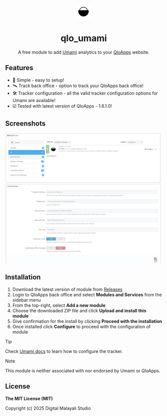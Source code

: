 <div align="center">

<img src="logo.png" alt="qlo_umami" width="50"/>

# qlo_umami
A free module to add [Umami](https://github.com/umami-software/umami) analytics to your [QloApps](https://github.com/Qloapps/QloApps) website.

</div>

## Features
- 💎 Simple - easy to setup!
- 🛰️ Track back office - option to track your QloApps back office!
- 🛠️ Tracker configuration - all the valid tracker configuration options for Umami are available!
- ☑️ Tested with latest version of QloApps - 1.6.1.0!

## Screenshots
<img src="screenshots/screenshot (2).png" width="500" alt="screenshot"/>
<img src="screenshots/screenshot (1).png" width="500" alt="screenshot"/>

## Installation
1. Download the latest version of module from [Releases](https://github.com/DigitalMalayaliStudio/qlo_umami/releases)
2. Login to QloApps back office and select **Modules and Services** from the sidebar menu
3. From the top-right, select **Add a new module**
4. Choose the downloaded ZIP file and click **Upload  and install this module**
5. Give confirmation for the install by clicking **Proceed with the installation**
6. Once installed click **Configure** to proceed with the configuration of module

> [!TIP]
> Check [Umami docs](https://umami.is/docs/tracker-configuration) to learn how to configure the tracker.

> [!NOTE]  
> This module is neither associated with nor endorsed by Umami or QloApps.

## License
**The MIT License (MIT)**

Copyright (c) 2025 Digital Malayali Studio